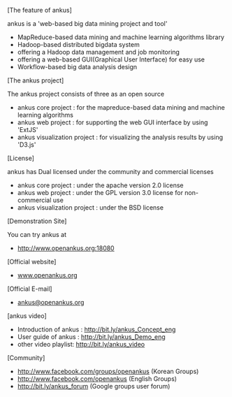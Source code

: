 [The feature of ankus]

 ankus is a 'web-based big data mining project and tool' 
 - MapReduce-based data mining and machine learning algorithms library
 - Hadoop-based distributed bigdata system
 - offering a Hadoop data management and job monitoring 
 - offering a web-based GUI(Graphical User Interface) for easy use
 - Workflow-based big data analysis design

[The ankus project] 
 
 The ankus project consists of three as an open source 
 - ankus core project
  : for the mapreduce-based data mining and machine learning algorithms
 - ankus web project
  : for supporting the web GUI interface by using 'ExtJS'
 - ankus visualization project
  : for visualizing the analysis results by using 'D3.js'

[License] 
 
 ankus has Dual licensed under the community and commercial licenses 
 - ankus core project
  : under the apache version 2.0 license
 - ankus web project
  : under the GPL version 3.0 license for non-commercial use
 - ankus visualization project
  : under the BSD license
  
[Demonstration Site] 

 You can try ankus at
 - http://www.openankus.org:18080

[Official website]
 
 - www.openankus.org

[Official E-mail] 
 
 - ankus@openankus.org

[ankus video] 
 
 - Introduction of ankus : http://bit.ly/ankus_Concept_eng
 - User guide of ankus : http://bit.ly/ankus_Demo_eng
 - other video playlist: http://bit.ly/ankus_video

[Community]
 
 - http://www.facebook.com/groups/openankus (Korean Groups)
 - http://www.facebook.com/openankus (English Groups)
 - http://bit.ly/ankus_forum (Google groups user forum)
